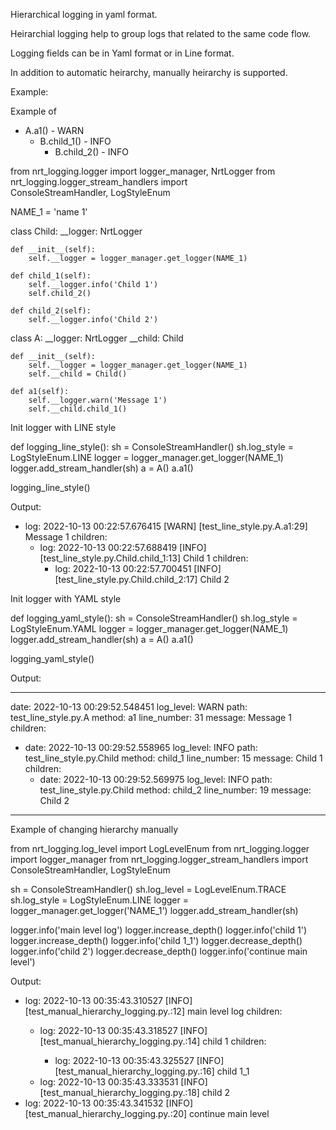 Hierarchical logging in yaml format.

Heirarchial logging help to group logs that related to the same code flow.

Logging fields can be in Yaml format or in Line format.

In addition to automatic heirarchy, manually heirarchy is supported.

Example:

Example of
 - A.a1() - WARN
   - B.child_1() - INFO
     - B.child_2() - INFO

from nrt_logging.logger import logger_manager, NrtLogger
from nrt_logging.logger_stream_handlers import \
    ConsoleStreamHandler, LogStyleEnum

NAME_1 = 'name 1'


class Child:
    __logger: NrtLogger

    def __init__(self):
        self.__logger = logger_manager.get_logger(NAME_1)

    def child_1(self):
        self.__logger.info('Child 1')
        self.child_2()

    def child_2(self):
        self.__logger.info('Child 2')


class A:
    __logger: NrtLogger
    __child: Child

    def __init__(self):
        self.__logger = logger_manager.get_logger(NAME_1)
        self.__child = Child()

    def a1(self):
        self.__logger.warn('Message 1')
        self.__child.child_1()


Init logger with LINE style

def logging_line_style():
    sh = ConsoleStreamHandler()
    sh.log_style = LogStyleEnum.LINE
    logger = logger_manager.get_logger(NAME_1)
    logger.add_stream_handler(sh)
    a = A()
    a.a1()
 
logging_line_style()

Output:

- log: 2022-10-13 00:22:57.676415 [WARN] [test_line_style.py.A.a1:29] Message 1
  children:
    - log: 2022-10-13 00:22:57.688419 [INFO] [test_line_style.py.Child.child_1:13] Child 1
      children:
        - log: 2022-10-13 00:22:57.700451 [INFO] [test_line_style.py.Child.child_2:17] Child 2
        
Init logger with YAML style

def logging_yaml_style():
    sh = ConsoleStreamHandler()
    sh.log_style = LogStyleEnum.YAML
    logger = logger_manager.get_logger(NAME_1)
    logger.add_stream_handler(sh)
    a = A()
    a.a1()

logging_yaml_style()

Output:

---
date: 2022-10-13 00:29:52.548451
log_level: WARN
path: test_line_style.py.A
method: a1
line_number: 31
message: Message 1
children:
  - date: 2022-10-13 00:29:52.558965
    log_level: INFO
    path: test_line_style.py.Child
    method: child_1
    line_number: 15
    message: Child 1
    children:
      - date: 2022-10-13 00:29:52.569975
        log_level: INFO
        path: test_line_style.py.Child
        method: child_2
        line_number: 19
        message: Child 2

-------------------------------------------------------------------------------------------------------

Example of changing hierarchy manually

from nrt_logging.log_level import LogLevelEnum
from nrt_logging.logger import logger_manager
from nrt_logging.logger_stream_handlers import ConsoleStreamHandler, LogStyleEnum


sh = ConsoleStreamHandler()
sh.log_level = LogLevelEnum.TRACE
sh.log_style = LogStyleEnum.LINE
logger = logger_manager.get_logger('NAME_1')
logger.add_stream_handler(sh)

logger.info('main level log')
logger.increase_depth()
logger.info('child 1')
logger.increase_depth()
logger.info('child 1_1')
logger.decrease_depth()
logger.info('child 2')
logger.decrease_depth()
logger.info('continue main level')

Output:

- log: 2022-10-13 00:35:43.310527 [INFO] [test_manual_hierarchy_logging.py.<module>:12] main level log
  children:
    - log: 2022-10-13 00:35:43.318527 [INFO] [test_manual_hierarchy_logging.py.<module>:14] child 1
      children:
        - log: 2022-10-13 00:35:43.325527 [INFO] [test_manual_hierarchy_logging.py.<module>:16] child 1_1
    - log: 2022-10-13 00:35:43.333531 [INFO] [test_manual_hierarchy_logging.py.<module>:18] child 2
- log: 2022-10-13 00:35:43.341532 [INFO] [test_manual_hierarchy_logging.py.<module>:20] continue main level
